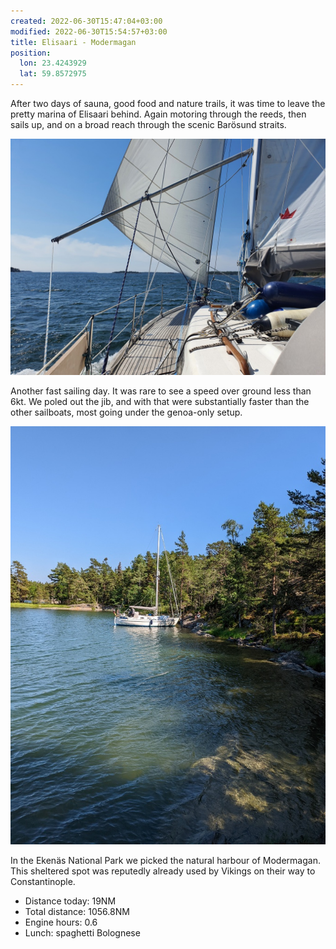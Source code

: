 ```yaml
---
created: 2022-06-30T15:47:04+03:00
modified: 2022-06-30T15:54:57+03:00
title: Elisaari - Modermagan
position:
  lon: 23.4243929
  lat: 59.8572975
---
```


After two days of sauna, good food and nature trails, it was time to leave the pretty marina of Elisaari behind. Again motoring through the reeds, then sails up, and on a broad reach through the scenic Barösund straits.

![Image](../2022/2532d06c3c80a7c2d5e389d3af54866d.jpg) 

Another fast sailing day. It was rare to see a speed over ground less than 6kt. We poled out the jib, and with that were substantially faster than the other sailboats, most going under the genoa-only setup.

![Image](../2022/be00e10445e8c1d5ea7a7f1322c6b6fa.jpg) 

In the Ekenäs National Park we picked the natural harbour of Modermagan. This sheltered spot was reputedly already used by Vikings on their way to Constantinople.

* Distance today: 19NM
* Total distance: 1056.8NM
* Engine hours: 0.6
* Lunch: spaghetti Bolognese
